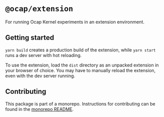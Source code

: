 # `@ocap/extension`

For running Ocap Kernel experiments in an extension environment.

## Getting started

`yarn build` creates a production build of the extension, while `yarn start` runs a dev server with hot reloading.

To use the extension, load the `dist` directory as an unpacked extension in your
browser of choice. You may have to manually reload the extension, even with the dev
server running.

## Contributing

This package is part of a monorepo. Instructions for contributing can be found in the [monorepo README](https://github.com/MetaMask/ocap-kernel#readme).
